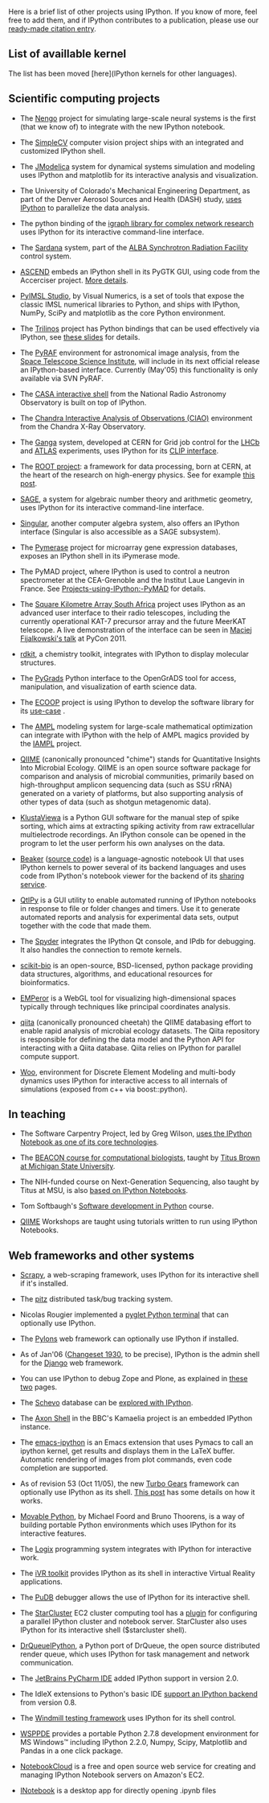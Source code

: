 Here is a brief list of other projects using IPython. If you know of
more, feel free to add them, and if IPython contributes to a
publication, please use our [ready-made citation
entry](http://ipython.org/citing.html).


List of availlable kernel
-------------------------

The list has been moved [here](IPython kernels for other languages).

Scientific computing projects
-----------------------------

-   The
    [Nengo](http://nengo.ca/docs/html/advanced/ipython_notebook.html)
    project for simulating large-scale neural systems is the first (that
    we know of) to integrate with the new IPython notebook.

-   The [SimpleCV](http://www.simplecv.org) computer vision project
    ships with an integrated and customized IPython shell.

-   The [JModelica](http://www.jmodelica.org) system for dynamical
    systems simulation and modeling uses IPython and matplotlib for its
    interactive analysis and visualization.

-   The University of Colorado's Mechanical Engineering Department, as
    part of the Denver Aerosol Sources and Health (DASH) study, [uses
    IPython](http://www.microsoft.com/casestudies/Case_Study_Detail.aspx?CaseStudyID=4000007661)
    to parallelize the data analysis.

-   The python binding of the [igraph library for complex network
    research](http://igraph.sourceforge.net) uses IPython for its
    interactive command-line interface.

-   The [Sardana](http://www.sardana-controls.org) system, part of the
    [ALBA Synchrotron Radiation Facility](http://www.cells.es/) control
    system.

-   [ASCEND](http://ascend.cheme.cmu.edu/) embeds an IPython shell in
    its PyGTK GUI, using code from the Accerciser project. [More
    details](http://ascendwiki.cheme.cmu.edu/Python_console_support).

-   [PyIMSL
    Studio](http://www.vni.com/products/imsl/pyimslstudio/overview.php),
    by Visual Numerics, is a set of tools that expose the classic IMSL
    numerical libraries to Python, and ships with IPython, NumPy, SciPy
    and matplotlib as the core Python environment.

-   The [Trilinos](http://trilinos.sandia.gov) project has Python
    bindings that can be used effectively via IPython, see [these
    slides](http://ipython.scipy.org/talks/Trilinos-IPython.pdf) for
    details.

-   The [PyRAF](http://www.stsci.edu/resources/software_hardware/pyraf)
    environment for astronomical image analysis, from the [Space
    Telescope Science Institute](http://www.stsci.edu/), will include in
    its next official release an IPython-based interface. Currently
    (May'05) this functionality is only available via SVN PyRAF.

-   The [CASA interactive shell](http://casa.nrao.edu/demo1.shtml) from
    the National Radio Astronomy Observatory is built on top of IPython.

-   The [Chandra Interactive Analysis of Observations
    (CIAO)](http://cxc.harvard.edu/ciao) environment from the Chandra
    X-Ray Observatory.

-   The [Ganga](http://ganga.web.cern.ch/ganga) system, developed at
    CERN for Grid job control for the
    [LHCb](http://lhcb.web.cern.ch/lhcb) and
    [ATLAS](http://atlas.web.cern.ch/Atlas/index.html) experiments, uses
    IPython for its [CLIP
    interface](http://ganga.web.cern.ch/ganga/user/v4/CLIP).

-   The [ROOT
    project](http://root.cern.ch/drupal/content/discovering-root): a
    framework for data processing, born at CERN, at the heart of the
    research on high-energy physics. See for example [this
    post](http://root.cern.ch/drupal/content/ipython-notebooks-and-root-0).

-   [SAGE](http://www.sagemath.org/), a system for algebraic number
    theory and arithmetic geometry, uses IPython for its interactive
    command-line interface.

-   [Singular](http://www.singular.uni-kl.de/), another computer algebra
    system, also offers an IPython interface (Singular is also
    accessible as a SAGE subsystem).

-   The [Pymerase](http://pymerase.sourceforge.net/) project for
    microarray gene expression databases, exposes an IPython shell in
    its iPymerase mode.

-   The PyMAD project, where IPython is used to control a neutron
    spectrometer at the CEA-Grenoble and the Institut Laue Langevin in
    France. See <Projects-using-IPython:-PyMAD> for details.

-   The [Square Kilometre Array South Africa](http://www.ska.ac.za)
    project uses IPython as an advanced user interface to their radio
    telescopes, including the currently operational KAT-7 precursor
    array and the future MeerKAT telescope. A live demonstration of the
    interface can be seen in [Maciej Fijalkowski's
    talk](http://pycon.blip.tv/file/4881233) at PyCon 2011.

-   [rdkit](http://code.google.com/p/rdkit/wiki/IPythonIntegration), a
    chemistry toolkit, integrates with IPython to display molecular
    structures.

-   The
    [PyGrads](http://opengrads.org/wiki/index.php?title=Python_Interface_to_GrADS)
    Python interface to the OpenGrADS tool for access, manipulation, and
    visualization of earth science data.

-   The [ECOOP](http://tw.rpi.edu/web/project/ECOOP) project is using
    IPython to develop the software library for its
    [use-case](http://tw.rpi.edu/web/doc/ICES_2012) .

-   The [AMPL](http://www.ampl.com/) modeling system for large-scale
    mathematical optimization can integrate with IPython with the help
    of AMPL magics provided by the
    [IAMPL](https://github.com/vitaut/iampl) project.

-   [QIIME](http://www.qiime.org) (canonically pronounced "chime")
    stands for Quantitative Insights Into Microbial Ecology. QIIME is an
    open source software package for comparison and analysis of
    microbial communities, primarily based on high-throughput amplicon
    sequencing data (such as SSU rRNA) generated on a variety of
    platforms, but also supporting analysis of other types of data (such
    as shotgun metagenomic data).

-   [KlustaViewa](https://github.com/klusta-team/klustaviewa) is a
    Python GUI software for the manual step of spike sorting, which aims
    at extracting spiking activity from raw extracellular multielectrode
    recordings. An IPython console can be opened in the program to let
    the user perform his own analyses on the data.

-   [Beaker](http://beakernotebook.com/) ([source code](https://github.com/twosigma/beaker-notebook))
    is a language-agnostic notebook UI that uses IPython kernels to power 
    several of its backend languages and uses code from IPython's notebook
    viewer for the backend of its [sharing service](http://sharing.beakernotebook.com/gist/anonymous/11152408).

-   [QtIPy](http://github.com/mfitzp/qtipy) is a GUI utility to enable automated running of IPython
    notebooks in response to file or folder changes and timers. Use it to generate automated reports
    and analysis for experimental data sets, output together with the code that made them.

-   The [Spyder](https://code.google.com/p/spyderlib/) integrates the IPython Qt console, and IPdb for debugging. It also handles the connection to remote kernels.

-   [scikit-bio](http://scikit-bio.org) is an open-source, BSD-licensed, python package providing data 
    structures, algorithms, and educational resources for bioinformatics. 

-   [EMPeror](http://emperor.colorado.edu) is a WebGL tool for visualizing high-dimensional spaces typically 
    through techniques like principal coordinates analysis. 

-   [qiita](https://github.com/biocore/qiita/) (canonically pronounced cheetah) the QIIME databasing effort to
    enable rapid analysis of microbial ecology datasets. The Qiita repository is responsible for defining the data
    model and the Python API for interacting with a Qiita database. Qiita relies on IPython for parallel compute 
    support.

 -  [Woo](http://woodem.eu), environment for Discrete Element Modeling and multi-body dynamics uses IPython for interactive access to all internals of simulations (exposed from c++ via boost::python).

In teaching
-----------

-   The Software Carpentry Project, led by Greg Wilson, [uses the
    IPython Notebook as one of its core
    technologies](http://software-carpentry.org/blog/2013/03/using-notebook-as-a-teaching-tool.html).

-   The [BEACON course for computational
    biologists](http://ged.msu.edu/angus/beacon-2012/), taught by [Titus
    Brown at Michigan State University](http://ged.msu.edu/).

-   The NIH-funded course on Next-Generation Sequencing, also taught by
    Titus at MSU, is also [based on IPython
    Notebooks](https://github.com/ngs-docs/ngs-notebooks).

-   Tom Softbaugh's [Software development in
    Python](http://www.softbaugh.com/courses/python1/) course.

-   [QIIME](http://www.qiime.org) Workshops are taught using tutorials
    written to run using IPython Notebooks.

Web frameworks and other systems
--------------------------------

-   [Scrapy](http://readthedocs.org/docs/scrapy/en/latest/topics/shell.html),
    a web-scraping framework, uses IPython for its interactive shell if
    it's installed.

-   The [pitz](http://pitz.tplus1.com/) distributed task/bug tracking
    system.

-   Nicolas Rougier implemented a [pyglet Python
    terminal](http://www.loria.fr/~rougier/pyglet-terminal.html) that
    can optionally use IPython.

-   The [Pylons](http://pylonshq.com/) web framework can optionally use
    IPython if installed.

-   As of Jan'06 ([Changeset
    1930](http://code.djangoproject.com/changeset/1930), to be precise),
    IPython is the admin shell for the
    [Django](http://www.djangoproject.com/) web framework.

-   You can use IPython to debug Zope and Plone, as explained in
    [these](http://michaelthornhill.blogspot.com/2005/08/team-development-with-plone-zope-zeo.html)
    [two](http://michaelthornhill.blogspot.com/2005/09/how-to-debug-zopeplone-with-ide.html)
    pages.

-   The [Schevo](http://schevo.org/) database can be [explored with
    IPython](http://orbtech.com/blog/schevo/got-ipython).

-   The [Axon Shell](http://kamaelia.sourceforge.net/AxonShell.html) in
    the BBC's Kamaelia project is an embedded IPython instance.

-   The [emacs-ipython](https://github.com/burakbayramli/emacs-ipython) is an 
    Emacs extension that uses Pymacs to call an ipython kernel, get results and displays 
    them in the LaTeX buffer. Automatic rendering of images from plot commands, 
    even code completion are supported. 

-   As of revision 53 (Oct 11/05), the new [Turbo
    Gears](http://www.turbogears.org/) framework can optionally use
    IPython as its shell. [This
    post](http://www.twistedrails.org/blog/2005/11/13/editing-modelpy-from-ipython-via-tg-admin-shell/)
    has some details on how it works.

-   [Movable Python](http://www.voidspace.org.uk/python/movpy), by
    Michael Foord and Bruno Thoorens, is a way of building portable
    Python environments which uses IPython for its interactive features.

-   The [Logix](http://livelogix.net/logix) programming system
    integrates with IPython for interactive work.

-   The [iVR toolkit](http://visualisation.tudelft.nl/Projects/iVR)
    provides IPython as its shell in interactive Virtual Reality
    applications.

-   The [PuDB](http://pypi.python.org/pypi/pudb) debugger allows the use
    of IPython for its interactive shell.

-   The [StarCluster](http://web.mit.edu/stardev/cluster) EC2 cluster
    computing tool has a
    [plugin](http://web.mit.edu/star/cluster/docs/latest/plugins/ipython.html)
    for configuring a parallel IPython cluster and notebook server.
    StarCluster also uses IPython for its interactive shell
    (\$starcluster shell).

-   [DrQueueIPython](https://ssl.drqueue.org/redmine/projects/drqueueipython),
    a Python port of DrQueue, the open source distributed render queue,
    which uses IPython for task management and network communication.

-   The [JetBrains PyCharm IDE](http://www.jetbrains.com/pycharm) added
    IPython support in version 2.0.

-   The IdleX extensions to Python's basic IDE [support an IPython
    backend](http://idlex.sourceforge.net/ipython.html) from version
    0.8.

-   The [Windmill testing framework](http://www.getwindmill.com/) uses
    IPython for its shell control.

-   [WSPPDE](https://github.com/cwsoft/WSPPDE#readme) provides a
    portable Python 2.7.8 development environment for MS Windows™
    including IPython 2.2.0, Numpy, Scipy, Matplotlib and Pandas in a
    one click package.

-   [NotebookCloud](https://notebookcloud.appspot.com) is a free and
    open source web service for creating and managing IPython Notebook
    servers on Amazon's EC2.

-   [INotebook](https://github.com/tartavull/INotebook) is a desktop app
    for directly opening .ipynb files
